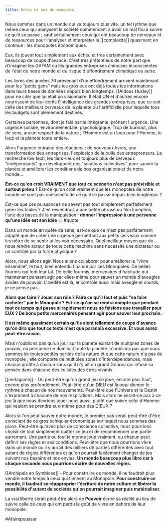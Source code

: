 ```yaml
---
title: Echec et mat du monopole
---
```

Nous sommes dans un monde qui va toujours plus vite. un tel rythme que même ceux qui analysent la société commencent à avoir un mal fou à suivre ce qu'il se passe ; sauf certainement ceux qui ont beaucoup de cerveaux et de ressources pour l'analyser et interpréter la [[complexité]] quasiment en continue : les monopoles économiques.

Eux, ils jouent tout simplement aux échec et très certainement avec beaucoup de coups d'avance. C'est très prétentieux de notre part que d'imaginer les GAFAM ou les grandes entreprises chinoises inconscientes de l'état de notre monde et du risque d'effondrement climatique ou autre.

Les livres des années 70 prévenant d'un effondrement arrivent maintenant pour les "petits gens" mais les gros eux ont déjà toutes les informations dans leurs bases de données depuis bien longtemps. [[Aldous Huxley]] pour ne citer que lui était un visionnaire. Il était UN et d'autres encore nourrissent de leur écrits l'intelligence des grandes entreprises, que ce soit celle des meilleurs cerveaux de la planète ou l'artificielle pour laquelle tous les budgets sont pleinement destinés.

Certaines personnes, dont je fais partie intégrante, prônent l'urgence. Une urgence sociale, environnementale, psychologique. Trop de burnout, plus de sens, aucun respect de la nature ; l'Homme est un loup pour l'Homme, le loup et la planète toute entière.

Alors l'urgence entraine des réactions : de nouveaux livres, une transformation des entreprises, l'explosion de la bulle des entrepreneurs. La recherche low tech, les tiers-lieux et toujours plus de cerveaux "indépendants" qui développent des "solutions collectives" pour sauver la planète et améliorer les conditions de nos organisations et de notre monde...

**Est-ce qu'on croit VRAIMENT que tout ce scénario n'est pas prévisible et surtout prévu ?** Est-ce qu'on croit vraiment que les monopoles de notre monde ne sont pas conscients de ce qu'il se passe depuis bien longtemps ?

Est-ce que ces puissances ne savent pas tout simplement parfaitement gérer les foules ? J'en reviendrais à une petite phrase du film Inception, l'une des bases de la manipulation : **donner l'impression à une personne qu'une idée est son idée** 💡. #quote 

Dans un monde en quête de sens, est-ce que ce n'est pas parfaitement adapté que de créer une urgence permettant aux petits cerveaux comme les nôtre de se sentir utiles voir nécessaire. Quel meilleur moyen que de nous rendre acteur de toute cette machine sans nécessité une dictateur ou un contrôle par la force physique ?

Alors, nous allons agir. Nous allons collaborer pour améliorer le "vivre ensemble", le tout, bien entendu financé par ces Monopoles. De belles fourmis qui font leur taf. De belle fourmis, mercenaires d'habitude qui maintenant pensent agir par elles-même pour sauver un monde d'aveugles avides de pouvoir. L'avidité est là, le contrôle aussi mais aveugle et sourds, je ne pense pas.

**Alors que faire ? Jouer son rôle ? Faire ce qu'il faut et puis "se faire racheter" par le Monopole ? Est-ce qu'on se rendra compte que pendant tout ce temps qui passe si rapidement nous ne faisions que travailler pour EUX ? De bons petits mercenaires pensant agir pour sauver leur prochain.**

**Il est même quasiment certain qu'ils aient tellement de coups d'avance qu'on dira que tout ce texte n'est que paranoïa excessive. Et vous aurez peut-être raison.**

Mais n'oublions pas qu'un jour sur la planète existait de multiples zones de pouvoir, ou personne ne dominait toute la planète. n'oublions pas que nous sommes de toutes petites parties de la nature et que cette nature n'a pas de monopole ; elle comporte de multiples zones d'interdépendances, mais chacun profite à chacun sans qu'il n'y ait un grand Gourou qui infuse sa pensée dans chacune des cellules des êtres vivants.

[[metagame]] - Ou peut-être qu'un grand jeu se joue, encore plus haut, encore plus profondément. Peut-être qu'un DIEU est là pour donner le rythme à chacun de nos mouvements. Peut-être que l'Univers et le Destin s'expriment à chacune de nos respirations. Mais alors ne serait-ce pas à ce jeu là que nous devrions jouer nous aussi, plutôt que suivre celui d'Homme qui veulent se prendre eux-même pour des DIEUX ?

Alors si l'on peut sauver notre monde, le premier pas serait peut-être d'être conscient de ce gros échiquier économique sur lequel nous sommes des pions. Peut-être qu'avec plus de conscience collective, nous pourrions choisir de tout simplement quitter ce jeu et de recommencer une partie autrement. Une partie ou tout le monde joue vraiment, ou chacun peut définir ses règles et ses conditions. Peut-être que nous pourrions vivre dans un monde ou il y aurait des milliers de parties différentes avec tout autant de règles différentes et qu'on pourrait facilement changer de jeu suivant nos besoins et nos envies. **Un monde beaucoup plus libre car à chaque seconde nous pourrions écrire de nouvelles règles.**

[[Archipels en Symbiose]] - Pour construire ce monde, il ne faudrait plus vendre notre temps à ceux qui tiennent au Monopole. **Pour construire ce monde, il faudrait se réapproprier l'écriture de notre culture et libérer la possibilité d'autant de sociétés qu'on pourrait imaginer puis matérialiser.**

La vrai liberté serait peut-être alors de **Pouvoir** écrire sa réalité au lieu de suivre celle de ceux qui ont perdu le goût de vivre en dehors de leur monopole.

#Afairepousser 